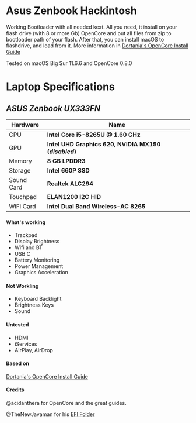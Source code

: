 # Asus Zenbook Hackintosh

Working Bootloader with all needed kext. All you need, it install on your flash drive (with 8 or more Gb) OpenCore and put all files from zip to bootloader path of your flash. After that, you can install macOS to flashdrive, and load from it. More information in  [Dortania's OpenCore Install Guide](https://dortania.github.io/OpenCore-Install-Guide/)

Tested on macOS Big Sur 11.6.6 and OpenCore 0.8.0

# Laptop Specifications

## *ASUS Zenbook UX333FN*
| Hardware                 | Name                                                     |
| ----------- | ----------------------------|
| CPU            | **Intel Core i5-8265U @ 1.60 GHz** |
| GPU    | **Intel UHD Graphics 620, NVIDIA MX150 (*disabled*)** |
| Memory | **8 GB LPDDR3** |
| Storage | **Intel 660P SSD** |
| Sound Card     | **Realtek ALC294** |
| Touchpad     | **ELAN1200 I2C HID** |
| WiFi Card     | **Intel Dual Band Wireless-AC 8265** |

#### What's working

- Trackpad
- Display Brightness
- Wifi and BT
- USB C
- Battery Monitoring
- Power Management
- Graphics Acceleration

#### Not Workling

- Keyboard Backlight
- Brightness Keys
- Sound

#### Untested

- HDMI
- iServices
- AirPlay, AirDrop

#### Based on
 [Dortania's OpenCore Install Guide](https://dortania.github.io/OpenCore-Install-Guide/)

#### Credits

@acidanthera for OpenCore and the great guides.

@TheNewJavaman for his [EFI Folder](https://github.com/TheNewJavaman/asus-zenbook-ux433fn-hackintosh-opencore-efi)

